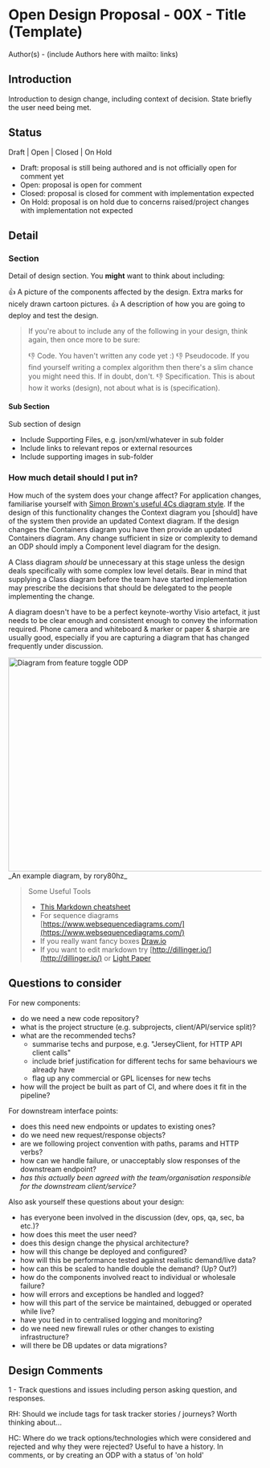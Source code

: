 # Open Design Proposal - 00X - Title (Template)
Author(s) - (include Authors here with mailto: links)
## Introduction
Introduction to design change, including context of decision. State briefly the user need being met.

## Status

Draft | Open | Closed | On Hold

 * Draft: proposal is still being authored and is not officially open for comment yet
 * Open: proposal is open for comment
 * Closed: proposal is closed for comment with implementation expected
 * On Hold: proposal is on hold due to concerns raised/project changes with implementation not expected

## Detail

### Section
Detail of design section. You __might__ want to think about including:

:+1: A picture of the components affected by the design. Extra marks for nicely drawn cartoon pictures.
:+1: A description of how you are going to deploy and test the design.

>If you're about to include any of the following in your design, think again, then once more to be sure:
>
>:-1: Code. You haven't written any code yet :)
>:-1: Pseudocode. If you find yourself writing a complex algorithm then there's a slim chance you might need this. If in doubt, don't.
>:-1: Specification. This is about how it works (design), not about what is is (specification).

#### Sub Section
Sub section of design

* Include Supporting Files, e.g. json/xml/whatever in sub folder
* Include links to relevant repos or external resources
* Include supporting images in sub-folder

### How much detail should I put in?

How much of the system does your change affect? For application changes, familiarise yourself with [Simon Brown's useful 4Cs diagram style](http://static.codingthearchitecture.com/c4.pdf). If the design of this functionality changes the Context diagram you [should] have of the system then provide an updated Context diagram. If the design changes the Containers diagram you have then provide an updated Containers diagram. Any change sufficient in size or complexity to demand an ODP should imply a Component level diagram for the design.

A Class diagram _should_ be unnecessary at this stage unless the design deals specifically with some complex low level details. Bear in mind that supplying a Class diagram before the team have started implementation may prescribe the decisions that should be delegated to the people implementing the change.

A diagram doesn't have to be a perfect keynote-worthy Visio artefact, it just needs to be clear enough and consistent enough to convey the information required. Phone camera and whiteboard & marker or paper & sharpie are usually good, especially if you are capturing a diagram that has changed frequently under discussion.

<img src="images/d-notice-toggle.jpg" alt="Diagram from feature toggle ODP" width="640" height="426">
_An example diagram, by rory80hz_


> Some Useful Tools
>
>* [This Markdown cheatsheet](https://github.com/gitlabhq/gitlabhq/blob/master/doc/markdown/markdown.md)
>* For sequence diagrams [https://www.websequencediagrams.com/](https://www.websequencediagrams.com/)
>* If you really want fancy boxes [Draw.io](https://www.draw.io/)
>* If you want to edit markdown try [http://dillinger.io/](http://dillinger.io/) or [Light Paper](http://www.ashokgelal.com/lightpaper-for-mac/)

## Questions to consider

For new components:

* do we need a new code repository?
* what is the project structure (e.g. subprojects, client/API/service split)?
* what are the recommended techs?
    * summarise techs and purpose, e.g. "JerseyClient, for HTTP API client calls"
    * include brief justification for different techs for same behaviours we already have
    * flag up any commercial or GPL licenses for new techs
* how will the project be built as part of CI, and where does it fit in the pipeline?

For downstream interface points:

* does this need new endpoints or updates to existing ones?
* do we need new request/response objects?
* are we following project convention with paths, params and HTTP verbs?
* how can we handle failure, or unacceptably slow responses of the downstream endpoint?
* *has this actually been agreed with the team/organisation responsible for the downstream client/service?*

Also ask yourself these questions about your design:

* has everyone been involved in the discussion (dev, ops, qa, sec, ba etc.)?
* how does this meet the user need?
* does this design change the physical architecture?
* how will this change be deployed and configured?
* how will this be performance tested against realistic demand/live data?
* how can this be scaled to handle double the demand? (Up? Out?)
* how do the components involved react to individual or wholesale failure?
* how will errors and exceptions be handled and logged?
* how will this part of the service be maintained, debugged or operated while live?
* have you tied in to centralised logging and monitoring?
* do we need new firewall rules or other changes to existing infrastructure?
* will there be DB updates or data migrations?


## Design Comments

1 - Track questions and issues including person asking question, and responses.

RH: Should we include tags for task tracker stories / journeys? Worth thinking about...

HC: Where do we track options/technologies which were considered and rejected and why they were rejected? Useful to have a history.
In comments, or by creating an ODP with a status of 'on hold'